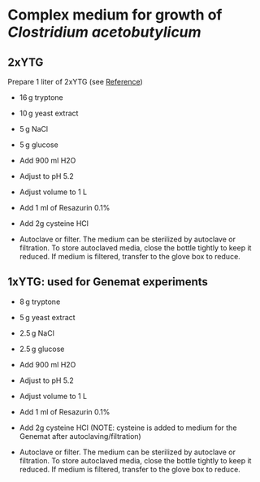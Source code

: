 # Complex medium for growth of *Clostridium acetobutylicum*

## 2xYTG 

Prepare 1 liter of 2xYTG (see [Reference](https://sharebiology.com/2x-yt-medium/))

-   16 g tryptone

-   10 g yeast extract

-   5 g NaCl

-   5 g glucose
   
-   Add 900 ml H2O

-   Adjust to pH 5.2

-   Adjust volume to 1 L
  
-   Add 1 ml of Resazurin 0.1%

- Add 2g cysteine HCl

-   Autoclave or filter. The medium can be sterilized by autoclave or filtration. To store autoclaved media, close the bottle tightly to keep it reduced. If medium is filtered, transfer to the glove box to reduce.

## 1xYTG: used for Genemat experiments

-   8 g tryptone

-   5 g yeast extract

-   2.5 g NaCl

-   2.5 g glucose
   
-   Add 900 ml H2O

-   Adjust to pH 5.2

-   Adjust volume to 1 L

-   Add 1 ml of Resazurin 0.1%

-   Add 2g cysteine HCl (NOTE: cysteine is added to medium for the Genemat after autoclaving/filtration)

-   Autoclave or filter. The medium can be sterilized by autoclave or filtration. To store autoclaved media, close the bottle tightly to keep it reduced. If medium is filtered, transfer to the glove box to reduce.
